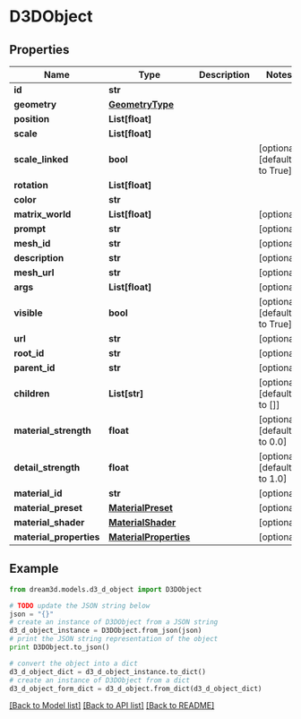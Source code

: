 # D3DObject


## Properties
Name | Type | Description | Notes
------------ | ------------- | ------------- | -------------
**id** | **str** |  | 
**geometry** | [**GeometryType**](GeometryType.md) |  | 
**position** | **List[float]** |  | 
**scale** | **List[float]** |  | 
**scale_linked** | **bool** |  | [optional] [default to True]
**rotation** | **List[float]** |  | 
**color** | **str** |  | 
**matrix_world** | **List[float]** |  | [optional] 
**prompt** | **str** |  | [optional] 
**mesh_id** | **str** |  | [optional] 
**description** | **str** |  | [optional] 
**mesh_url** | **str** |  | [optional] 
**args** | **List[float]** |  | [optional] 
**visible** | **bool** |  | [optional] [default to True]
**url** | **str** |  | [optional] 
**root_id** | **str** |  | [optional] 
**parent_id** | **str** |  | [optional] 
**children** | **List[str]** |  | [optional] [default to []]
**material_strength** | **float** |  | [optional] [default to 0.0]
**detail_strength** | **float** |  | [optional] [default to 1.0]
**material_id** | **str** |  | [optional] 
**material_preset** | [**MaterialPreset**](MaterialPreset.md) |  | [optional] 
**material_shader** | [**MaterialShader**](MaterialShader.md) |  | [optional] 
**material_properties** | [**MaterialProperties**](MaterialProperties.md) |  | [optional] 

## Example

```python
from dream3d.models.d3_d_object import D3DObject

# TODO update the JSON string below
json = "{}"
# create an instance of D3DObject from a JSON string
d3_d_object_instance = D3DObject.from_json(json)
# print the JSON string representation of the object
print D3DObject.to_json()

# convert the object into a dict
d3_d_object_dict = d3_d_object_instance.to_dict()
# create an instance of D3DObject from a dict
d3_d_object_form_dict = d3_d_object.from_dict(d3_d_object_dict)
```
[[Back to Model list]](../README.md#documentation-for-models) [[Back to API list]](../README.md#documentation-for-api-endpoints) [[Back to README]](../README.md)


